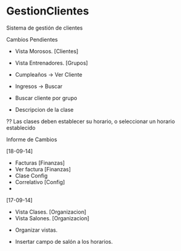 GestionClientes
===============

Sistema de gestión de clientes

Cambios Pendientes
- Vista Morosos. [Clientes]
- Vista Entrenadores. [Grupos]
- Cumpleaños -> Ver Cliente
- Ingresos -> Buscar

- Buscar cliente por grupo
- Descripcion de la clase

?? Las clases deben establecer su horario, o seleccionar un horario establecido


Informe de Cambios

[18-09-14]
+ Facturas [Finanzas]
+ Ver factura [Finanzas]
+ Clase Config
+ Correlativo [Config]
+  

[17-09-14]
+ Vista Clases. [Organizacion]
+ Vista Salones. [Organizacion]
* Organizar vistas. 
+ Insertar campo de salón a los horarios.
